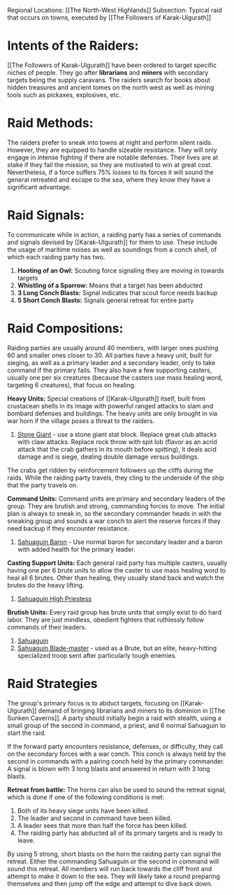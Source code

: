 Regional Locations: [[The North-West Highlands]]
Subsection: Typical raid that occurs on towns, executed by [[The Followers of Karak-Ulgurath]]
# Intents of the Raiders:
[[The Followers of Karak-Ulgurath]] have been ordered to target specific niches of people. They go after **librarians** and **miners** with secondary targets being the supply caravans. The raiders search for books about hidden treasures and ancient tomes on the north west as well as mining tools such as pickaxes, explosives, etc. 
# Raid Methods:
The raiders prefer to sneak into towns at night and perform silent raids. However, they are equipped to handle sizeable resistance. They will only engage in intense fighting if there are notable defenses. Their lives are at stake if they fail the mission, so they are motivated to win at great cost. Nevertheless, if a force suffers 75% losses to its forces it will sound the general retreated and escape to the sea, where they know they have a significant advantage. 
# Raid Signals:
To communicate while in action, a raiding party has a series of commands and signals devised by [[Karak-Ulgurath]] for them to use. These include the usage of maritime noises as well as soundings from a conch shell, of which each raiding party has two.
1. **Hooting of an Owl:** Scouting force signaling they are moving in towards targets
2. **Whistling of a Sparrow:** Means that a target has been abducted
3. **3 Long Conch Blasts:** Signal indicates that scout force needs backup 
4. **5 Short Conch Blasts:** Signals general retreat for entire party
# Raid Compositions:
Raiding parties are usually around 40 members, with larger ones pushing 60 and smaller ones closer to 30. All parties have a heavy unit, built for sieging, as well as a primary leader and a secondary leader, only to take command if the primary fails. They also have a few supporting casters, usually one per six creatures (because the casters use mass healing word, targeting 6 creatures), that focus on healing. 

**Heavy Units:**
Special creations of [[Karak-Ulgurath]] itself, built from crustacean shells in its image with powerful ranged attacks to slam and bombard defenses and buildings. The heavy units are only brought in via war horn if the village poses a threat to the raiders. 
1. [Stone Giant](https://dr-eigenvalue.github.io/bestiary/creature/hill-giant) - use a stone giant stat block. Replace great club attacks with claw attacks. Replace rock throw with spit lob (flavor as an acrid attack that the crab gathers in its mouth before spitting), it deals acid damage and is siege, dealing double damage versus buildings. 

The crabs get ridden by reinforcement followers up the cliffs during the raids. While the raiding party travels, they cling to the underside of the ship that the party travels on. 

**Command Units:**
Command units are primary and secondary leaders of the group. They are brutish and strong, commanding forces to move. The initial plan is always to sneak in, so the secondary commander heads in with the sneaking group and sounds a war conch to alert the reserve forces if they need backup if they encounter resistance. 
1. [Sahuaguin Baron](https://dr-eigenvalue.github.io/bestiary/creature/sahuagin-baron) - Use normal baron for secondary leader and a baron with added health for the primary leader. 

**Casting Support Units:**
Each general raid party has multiple casters, usually having one per 6 brute units to allow the caster to use mass healing word to heal all 6 brutes. Other than healing, they usually stand back and watch the brutes do the heavy lifting. 
1. [Sahuaguin High Priestess](https://www.5esrd.com/database/creature/sahuagin-high-priest/)

**Brutish Units:**
Every raid group has brute units that simply exist to do hard labor. They are just mindless, obedient fighters that ruthlessly follow commands of their leaders. 
1. [Sahuaguin](https://dr-eigenvalue.github.io/bestiary/creature/sahuagin)
2. [Sahuaguin Blade-master](https://www.kassoon.com/dnd/monster-stat-block/328/sahuagin-blademaster/) - used as a Brute, but an elite, heavy-hitting specialized troop sent after particularly tough enemies. 
# Raid Strategies
The group's primary focus is to abduct targets, focusing on [[Karak-Ulgurath]] demand of bringing librarians and miners to its dominion in [[The Sunken Caverns]]. A party should initially begin a raid with stealth, using a small group of the second in command, a priest, and 6 normal Sahuaguin to start the raid. 

If the forward party encounters resistance, defenses, or difficulty, they call on the secondary forces with a war conch. This conch is always held by the second in commands with a pairing conch held by the primary commander. A signal is blown with 3 long blasts and answered in return with 3 long blasts. 

**Retreat from battle:**
The horns can also be used to sound the retreat signal, which is done if one of the following conditions is met:
1. Both of its heavy siege units have been killed.
2. The leader and second in command have been killed.
3. A leader sees that more than half the force has been killed.
4. The raiding party has abducted all of its primary targets and is ready to leave.

By using 5 strong, short blasts on the horn the raiding party can signal the retreat. Either the commanding Sahuaguin or the second in command will sound this retreat. All members will run back towards the cliff front and attempt to make it down to the sea. They will likely take a round preparing themselves and then jump off the edge and attempt to dive back down. 